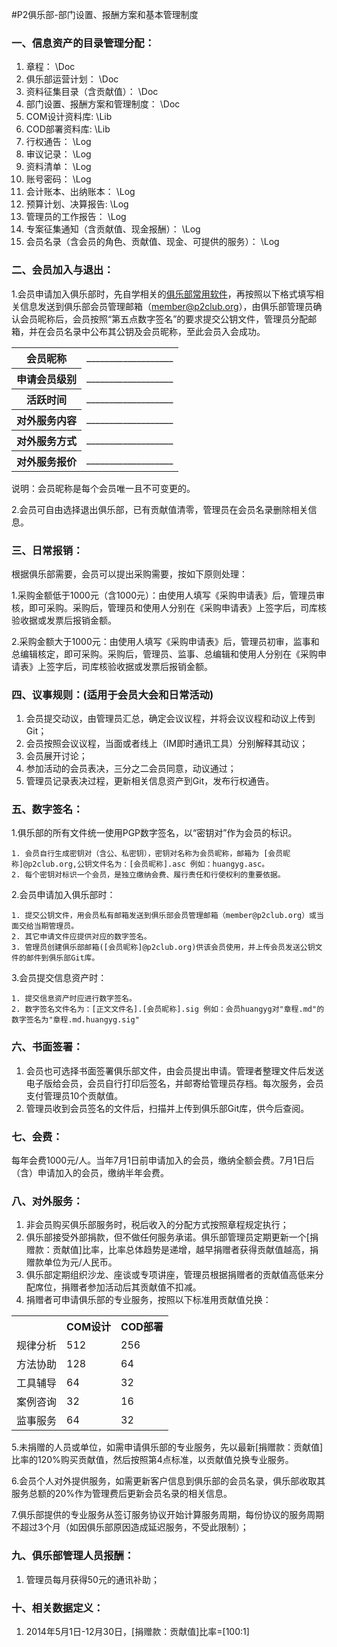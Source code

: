 #P2俱乐部-部门设置、报酬方案和基本管理制度

### 一、信息资产的目录管理分配：
1. 章程： \Doc
1. 俱乐部运营计划： \Doc 
1. 资料征集目录（含贡献值）： \Doc
1. 部门设置、报酬方案和管理制度： \Doc 
1. COM设计资料库: \Lib   
1. COD部署资料库: \Lib
1. 行权通告： \Log
1. 审议记录： \Log
1. 资料清单： \Log
1. 账号密码： \Log
1. 会计账本、出纳账本： \Log
1. 预算计划、决算报告: \Log   
1. 管理员的工作报告： \Log
1. 专案征集通知（含贡献值、现金报酬）： \Log
1. 会员名录（含会员的角色、贡献值、现金、可提供的服务）： \Log

### 二、会员加入与退出：
1.会员申请加入俱乐部时，先自学相关的[俱乐部常用软件](https://github.com/P2Club/P2Club/blob/master/Doc/俱乐部常用软件清单和要求.md)，再按照以下格式填写相关信息发送到俱乐部会员管理邮箱（member@p2club.org），由俱乐部管理员确认会员昵称后，会员按照“第五点数字签名”的要求提交公钥文件，管理员分配邮箱，并在会员名录中公布其公钥及会员昵称，至此会员入会成功。
<table>
<tr><th>会员昵称</th><td>___________________</td></tr>
<tr><th>申请会员级别</th><td>___________________</td></tr>
<tr><th>活跃时间</th><td>___________________</td></tr>
<tr><th>对外服务内容</th><td>___________________</td></tr>
<tr><th>对外服务方式</th><td>___________________</td></tr>
<tr><th>对外服务报价</th><td>___________________</td></tr>
</table>
说明：会员昵称是每个会员唯一且不可变更的。

2.会员可自由选择退出俱乐部，已有贡献值清零，管理员在会员名录删除相关信息。

### 三、日常报销：
根据俱乐部需要，会员可以提出采购需要，按如下原则处理：

1.采购金额低于1000元（含1000元）：由使用人填写《采购申请表》后，管理员审核，即可采购。采购后，管理员和使用人分别在《采购申请表》上签字后，司库核验收据或发票后报销金额。

2.采购金额大于1000元：由使用人填写《采购申请表》后，管理员初审，监事和总编辑核定，即可采购。采购后，管理员、监事、总编辑和使用人分别在《采购申请表》上签字后，司库核验收据或发票后报销金额。

### 四、议事规则：(适用于会员大会和日常活动)
1. 会员提交动议，由管理员汇总，确定会议议程，并将会议议程和动议上传到Git；
2. 会员按照会议议程，当面或者线上（IM即时通讯工具）分别解释其动议；
2. 会员展开讨论；
3. 参加活动的会员表决，三分之二会员同意，动议通过；
4. 管理员记录表决过程，更新相关信息资产到Git，发布行权通告。

### 五、数字签名：
1.俱乐部的所有文件统一使用PGP数字签名，以“密钥对”作为会员的标识。

	1. 会员自行生成密钥对（含公、私密钥），密钥对名称为会员昵称，邮箱为 [会员昵称]@p2club.org,公钥文件名为：[会员昵称].asc 例如：huangyg.asc。
	2. 每个密钥对标识一个会员，是独立缴纳会费、履行责任和行使权利的重要依据。

2.会员申请加入俱乐部时：

	1. 提交公钥文件，用会员私有邮箱发送到俱乐部会员管理邮箱（member@p2club.org）或当面交给当期管理员。
	2. 其它申请文件应提供对应的数字签名。
	3. 管理员创建俱乐部邮箱([会员昵称]@p2club.org)供该会员使用，并上传会员发送公钥文件的邮件到俱乐部Git库。

3.会员提交信息资产时：

	1. 提交信息资产时应进行数字签名。
	2. 数字签名文件名为：[正文文件名].[会员昵称].sig 例如：会员huangyg对"章程.md"的数字签名为"章程.md.huangyg.sig" 

### 六、书面签署：
1. 会员也可选择书面签署俱乐部文件，由会员提出申请。管理者整理文件后发送电子版给会员，会员自行打印后签名，并邮寄给管理员存档。每次服务，会员支付管理员10个贡献值。
2. 管理员收到会员签名的文件后，扫描并上传到俱乐部Git库，供今后查阅。

### 七、会费：
每年会费1000元/人。当年7月1日前申请加入的会员，缴纳全额会费。7月1日后（含）申请加入的会员，缴纳半年会费。

### 八、对外服务：
1. 非会员购买俱乐部服务时，税后收入的分配方式按照章程规定执行；
2. 俱乐部接受外部捐款，但不做任何服务承诺。俱乐部管理员定期更新一个[捐赠款：贡献值]比率，比率总体趋势是递增，越早捐赠者获得贡献值越高，捐赠款单位为元/人民币。
3. 俱乐部定期组织沙龙、座谈或专项讲座，管理员根据捐赠者的贡献值高低来分配席位，捐赠者参加活动后其贡献值不扣减。
4. 捐赠者可申请俱乐部的专业服务，按照以下标准用贡献值兑换：
<table>
<tr><th></th><th>COM设计</th><th>COD部署</th></tr>
<tr><td>规律分析</td><td>512</td><td>256</td></tr>
<tr><td>方法协助</td><td>128</td><td>64</td></tr>
<tr><td>工具辅导</td><td>64</td><td>32</td></tr>
<tr><td>案例咨询</td><td>32</td><td>16</td></tr>
<tr><td>监事服务</td><td>64</td><td>32</td></tr>
</table>

5.未捐赠的人员或单位，如需申请俱乐部的专业服务，先以最新[捐赠款：贡献值]比率的120%购买贡献值，然后按照第4点标准，以贡献值兑换专业服务。

6.会员个人对外提供服务，如需更新客户信息到俱乐部的会员名录，俱乐部收取其服务总额的20%作为管理费后更新会员名录的相关信息。

7.俱乐部提供的专业服务从签订服务协议开始计算服务周期，每份协议的服务周期不超过3个月（如因俱乐部原因造成延迟服务，不受此限制）； 

### 九、俱乐部管理人员报酬：
1. 管理员每月获得50元的通讯补助；

### 十、相关数据定义：
1. 2014年5月1日-12月30日，[捐赠款：贡献值]比率=[100:1]